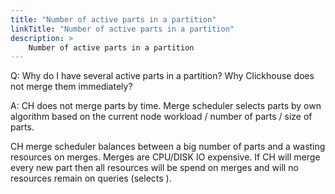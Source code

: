 ```yaml
---
title: "Number of active parts in a partition"
linkTitle: "Number of active parts in a partition"
description: >
    Number of active parts in a partition
---
```

Q: Why do I have several active parts in a partition? Why Clickhouse does not merge them immediately?

A: CH does not merge parts by time.
Merge scheduler selects parts by own algorithm based on the current node workload / number of parts / size of parts.

CH merge scheduler balances between a big number of parts and a wasting resources on merges.
Merges are CPU/DISK IO expensive. If CH will merge every new part then all resources will be spend on merges and will no resources remain on queries (selects ).
